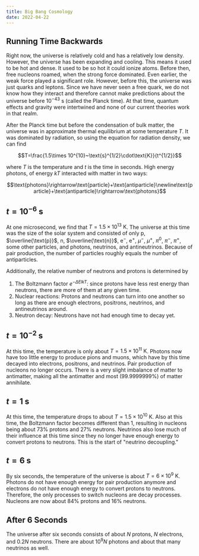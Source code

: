 ```yaml
---
title: Big Bang Cosmology
date: 2022-04-22
---
```


## Running Time Backwards

Right now, the universe is relatively cold and has a relatively low density. However, the universe has been expanding and cooling. This means it used to be hot and dense. It used to be so hot it could ionize atoms. Before then, free nucleons roamed, when the strong force dominated. Even earlier, the weak force played a significant role. However, before this, the universe was just quarks and leptons. Since we have never seen a free quark, we do not know how they interact and therefore cannot make predictions about the universe before $10^{-43}~\text{s}$ (called the Planck time). At that time, quantum effects and gravity were intertwined and none of our current theories work in that realm.

After the Planck time but before the condensation of bulk matter, the universe was in approximate thermal equilibrium at some temperature $T$. It was dominated by radiation, so using the equation for radiation density, we can find

$$T=\frac{1.5\times 10^{10}~\text{s}^{1/2}\cdot\text{K}}{t^{1/2}}$$

where $T$ is the temperature and $t$ is the time in seconds. High energy photons, of energy $kT$ interacted with matter in two ways:

$$\text{photons}\rightarrow\text{particle}+\text{antiparticle}\newline\text{particle}+\text{antiparticle}\rightarrow\text{photons}$$

## $t=10^{-6}~\text{s}$

At one microsecond, we find that $T=1.5\times 10^{13}~\text{K}$. The universe at this time was the size of the solar system and consisted of only $\text{p}$, $\overline{\text{p}}$, $\text{n}$, $\overline{\text{n}}$, $\text{e}^-$, $\text{e}^+$, $\mu^-$, $\mu^+$, $\pi^0$, $\pi^-$, $\pi^+$, some other particles, and photons, neutrinos, and antineutrinos. Because of pair production, the number of particles roughly equals the number of antiparticles.

Additionally, the relative number of neutrons and protons is determined by

1. The Boltzmann factor $e^{-\Delta ElkT}$: since protons have less rest energy than neutrons, there are more of them at any given time.
2. Nuclear reactions: Protons and neutrons can turn into one another so long as there are enough electrons, positrons, neutrinos, and antineutrinos around.
3. Neutron decay: Neutrons have not had enough time to decay yet.

## $t=10^{-2}~\text{s}$

At this time, the temperature is only about $T=1.5\times 10^{11}~\text{K}$. Photons now have too little energy to produce pions and muons, which have by this time decayed into electrons, positrons, and neutrinos. Pair production of nucleons no longer occurs. There is a very slight imbalance of matter to antimatter, making all the antimatter and most (99.9999999%) of matter annihilate.

## $t=1~\text{s}$

At this time, the temperature drops to about $T=1.5\times 10^{10}~\text{K}$. Also at this time, the Boltzmann factor becomes different than 1, resulting in nucleons being about 73% protons and 27% neutrons. Neutrinos also lose much of their influence at this time since they no longer have enough energy to convert protons to neutrons. This is the start of "neutrino decoupling."

## $t=6~\text{s}$

By six seconds, the temperature of the universe is about $T=6\times 10^9~\text{K}$. Photons do not have enough energy for pair production anymore and electrons do not have enough energy to convert protons to neutrons. Therefore, the only processes to switch nucleons are decay processes. Nucleons are now about 84% protons and 16% neutrons.

## After 6 Seconds

The universe after six seconds consists of about $N$ protons, $N$ electrons, and $0.2N$ neutrons. There are about $10^9N$ photons and about that many neutrinos as well.